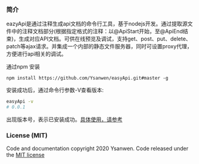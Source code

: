 ### 简介

eazyApi是通过注释生成api文档的命令行工具，基于nodejs开发。通过提取源文件中的注释文档部分(根据指定格式的注释：以@ApiStart开始，至@ApiEnd结束)，生成对应API文档。可供在线预览及调试，支持get、post、put、delete、patch等ajax请求。并集成一个内部的静态文件服务器，同时可设置proxy代理，方便进行api相关的调试。

通过npm 安装

```
npm install https://github.com/Ysanwen/easyApi.git#master -g
```

安装成功后，通过命令行参数-V查看版本:

```bash
easyApi -v 
# 0.0.1
```

出现版本号，表示已安装成功。[具体使用，请参考](https://ysanwen.github.io/easyApi/index.html)


### License (MIT)

Code and documentation copyright 2020 Ysanwen. Code released under the [MIT license][mit-url]

[mit-url]: https://github.com/FezVrasta/popper.js/blob/master/LICENSE.md